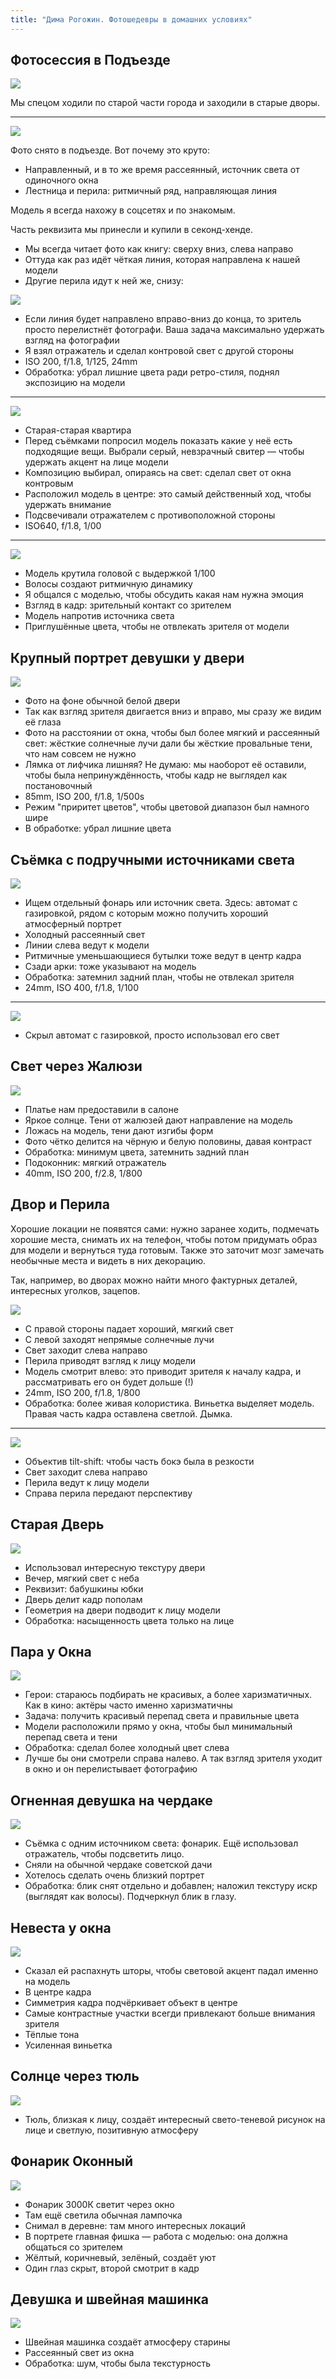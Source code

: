 ```yaml
---
title: "Дима Рогожин. Фотошедевры в домашних условиях"
---
```


Фотосессия в Подъезде
---------------------

![](../../../img/Screenshot_20220119_014042.jpg)

Мы спецом ходили по старой части города и заходили в старые дворы.

---

![](../../../img/Screenshot_20220119_013900.jpg)

Фото снято в подъезде. Вот почему это круто:

* Направленный, и в то же время рассеянный, источник света от одиночного окна
* Лестница и перила: ритмичный ряд, направляющая линия

Модель я всегда нахожу в соцсетях и по знакомым.

Часть реквизита мы принесли и купили в секонд-хенде.

* Мы всегда читает фото как книгу: сверху вниз, слева направо
* Оттуда как раз идёт чёткая линия, которая направлена к нашей модели
* Другие перила идут к ней же, снизу:

![](../../../img/Screenshot_20220119_014311.jpg)

* Если линия будет направлено вправо-вниз до конца, то зритель просто перелистнёт фотографи. Ваша задача максимально удержать взгляд на фотографии
* Я взял отражатель и сделал контровой свет с другой стороны
* ISO 200, f/1.8, 1/125, 24mm
* Обработка: убрал лишние цвета ради ретро-стиля, поднял экспозицию на модели

---

![](../../../img/Screenshot_20220119_014737.jpg)

* Старая-старая квартира
* Перед съёмками попросил модель показать какие у неё есть подходящие вещи.
  Выбрали серый, невзрачный свитер — чтобы удержать акцент на лице модели
* Композицию выбирал, опираясь на свет: сделал свет от окна контровым
* Расположил модель в центре: это самый действенный ход, чтобы удержать внимание
* Подсвечивали отражателем с противоположной стороны
* ISO640, f/1.8, 1/00

---

![](../../../img/Screenshot_20220119_014957.jpg)

* Модель крутила головой с выдержкой 1/100
* Волосы создают ритмичную динамику
* Я общался с моделью, чтобы обсудить какая нам нужна эмоция
* Взгляд в кадр: зрительный контакт со зрителем
* Модель напротив источника света
* Приглушённые цвета, чтобы не отвлекать зрителя от модели

Крупный портрет девушки у двери
-------------------------------

![](../../../img/Screenshot_20220119_015411.jpg)

* Фото на фоне обычной белой двери
* Так как взгляд зрителя двигается вниз и вправо, мы сразу же видим её глаза
* Фото на расстоянии от окна, чтобы был более мягкий и рассеянный свет: жёсткие солнечные лучи дали бы жёсткие провальные тени, что нам совсем не нужно
* Лямка от лифчика лишняя? Не думаю: мы наоборот её оставили, чтобы была непринуждённость, чтобы кадр не выглядел как постановочный
* 85mm, ISO 200, f/1.8, 1/500s
* Режим "приритет цветов", чтобы цветовой диапазон был намного шире
* В обработке: убрал лишние цвета

Съёмка с подручными источниками света
-------------------------------------

![](../../../img/Screenshot_20220119_015921.jpg)

* Ищем отдельный фонарь или источник света. Здесь: автомат с газировкой, рядом с которым можно получить хороший атмосферный портрет
* Холодный рассеянный свет
* Линии слева ведут к модели
* Ритмичные уменьшающиеся бутылки тоже ведут в центр кадра
* Сзади арки: тоже указывают на модель
* Обработка: затемнил задний план, чтобы не отвлекал зрителя
* 24mm, ISO 400, f/1.8, 1/100

---

![](../../../img/Screenshot_20220119_020207.jpg)

* Скрыл автомат с газировкой, просто использовал его свет

Свет через Жалюзи
-----------------

![](../../../img/Screenshot_20220119_020247.jpg)

* Платье нам предоставили в салоне
* Яркое солнце. Тени от жалюзей дают направление на модель
* Ложась на модель, тени дают изгибы форм
* Фото чётко делится на чёрную и белую половины, давая контраст
* Обработка: минимум цвета, затемнить задний план
* Подоконник: мягкий отражатель
* 40mm, ISO 200, f/2.8, 1/800

Двор и Перила
-------------

Хорошие локации не появятся сами: нужно заранее ходить, подмечать хорошие места,
снимать их на телефон, чтобы потом придумать образ для модели и вернуться туда готовым.
Также это заточит мозг замечать необычные места и видеть в них декорацию.

Так, например, во дворах можно найти много фактурных деталей, интересных уголков, зацепов.

![](../../../img/Screenshot_20220119_020728.jpg)

* С правой стороны падает хороший, мягкий свет
* С левой заходят непрямые солнечные лучи
* Свет заходит слева направо
* Перила приводят взгляд к лицу модели
* Модель смотрит влево: это приводит зрителя к началу кадра, и рассматривать его он будет дольше (!)
* 24mm, ISO 200, f/1.8, 1/800
* Обработка: более живая колористика. Виньетка выделяет модель. Правая часть кадра оставлена светлой. Дымка.

---

![](../../../img/Screenshot_20220119_021317.jpg)

* Объектив tilt-shift: чтобы часть бокэ была в резкости
* Свет заходит слева направо
* Перила ведут к лицу модели
* Справа перила передают перспективу

Старая Дверь
------------

![](../../../img/Screenshot_20220119_021621.jpg)

* Использовал интересную текстуру двери
* Вечер, мягкий свет с неба
* Реквизит: бабушкины юбки
* Дверь делит кадр пополам
* Геометрия на двери подводит к лицу модели
* Обработка: насыщенность цвета только на лице

Пара у Окна
-----------

![](../../../img/Screenshot_20220119_021858.jpg)

* Герои: стараюсь подбирать не красивых, а более харизматичных. Как в кино: актёры часто именно харизматичны
* Задача: получить красивый перепад света и правильные цвета
* Модели расположили прямо у окна, чтобы был минимальный перепад света и тени
* Обработка: сделал более холодный цвет слева
* Лучше бы они смотрели справа налево. А так взгляд зрителя уходит в окно и он перелистывает фотографию


Огненная девушка на чердаке
---------------------------

![](../../../img/Screenshot_20220119_022336.jpg)

* Съёмка с одним источником света: фонарик. Ещё использовал отражатель, чтобы подсветить лицо.
* Сняли на обычной чердаке советской дачи
* Хотелось сделать очень близкий портрет
* Обработка: блик снят отдельно и добавлен; наложил текстуру искр (выглядят как волосы). Подчеркнул блик в глазу.


Невеста у окна
--------------

![](../../../img/Screenshot_20220119_022826.jpg)

* Сказал ей распахнуть шторы, чтобы световой акцент падал именно на модель
* В центре кадра
* Симметрия кадра подчёркивает объект в центре
* Самые контрастные участки всегди привлекают больше внимания зрителя
* Тёплые тона
* Усиленная виньетка

Солнце через тюль
-----------------

![](../../../img/Screenshot_20220119_023053.jpg)

* Тюль, близкая к лицу, создаёт интересный свето-теневой рисунок на лице и светлую, позитивную атмосферу

Фонарик Оконный
----------------

![](../../../img/Screenshot_20220119_023602.jpg)

* Фонарик 3000К светит через окно
* Там ещё светила обычная лампочка
* Снимал в деревне: там много интересных локаций
* В портрете главная фишка — работа с моделью: она должна общаться со зрителем
* Жёлтый, коричневый, зелёный, создаёт уют
* Один глаз скрыт, второй смотрит в кадр

Девушка и швейная машинка
-------------------------

![](../../../img/Screenshot_20220119_023740.jpg)

* Швейная машинка создаёт атмосферу старины
* Рассеянный свет из окна
* Обработка: шум, чтобы была текстурность

